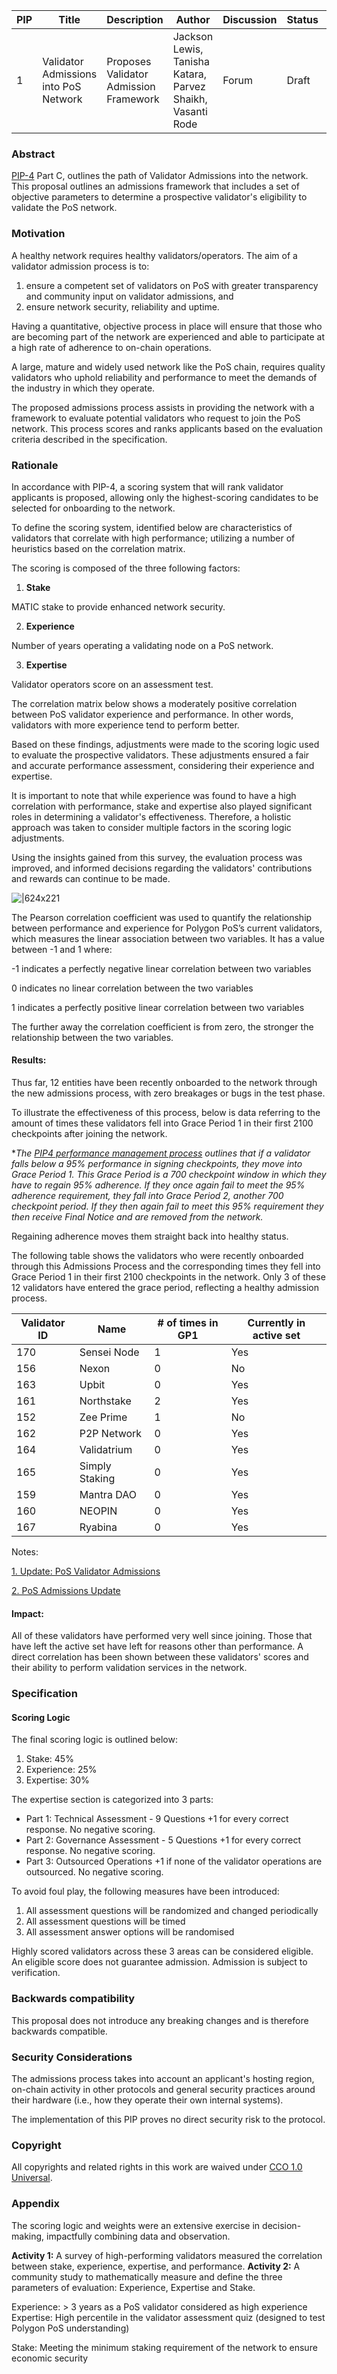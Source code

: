 | PIP               | Title                           | Description          | Author                        | Discussion | Status | Type                                     | Date                  |
|-------------------|---------------------------------|----------------------|-------------------------------|------------|--------|------------------------------------------|-----------------------|
| 1 | Validator Admissions into PoS Network  | Proposes Validator Admission Framework | Jackson Lewis, Tanisha Katara, Parvez Shaikh, Vasanti Rode | Forum  | Draft | Contracts | 2023-12-05

### Abstract

[PIP-4](https://forum.polygon.technology/t/pip-4-validator-performance-management/9956) Part C, outlines the path of Validator Admissions into the network. This proposal outlines an admissions framework that includes a set of objective parameters to determine a prospective validator's eligibility to validate the PoS network.

### Motivation

A healthy network requires healthy validators/operators. The aim of a validator admission process is to:
1) ensure a competent set of validators on PoS with greater transparency and community input on validator admissions, and
2) ensure network security, reliability and uptime.

Having a quantitative, objective process in place will ensure that those who are becoming part of the network are experienced and able to participate at a high rate of adherence to on-chain operations.

A large, mature and widely used network like the PoS chain, requires quality validators who uphold reliability and performance to meet the demands of the industry in which they operate.

The proposed admissions process assists in providing the network with a framework to evaluate potential validators who request to join the PoS network. This process scores and ranks applicants based on the evaluation criteria described in the specification.

### Rationale

In accordance with PIP-4, a scoring system that will rank validator applicants is proposed, allowing only the highest-scoring candidates to be selected for onboarding to the network.

To define the scoring system, identified below are characteristics of validators that correlate with high performance; utilizing a number of heuristics based on the correlation matrix.

The scoring is composed of the three following factors:

1. **Stake**

MATIC stake to provide enhanced network security.

2. **Experience**

Number of years operating a validating node on a PoS network.

3. **Expertise**

Validator operators score on an assessment test.

The correlation matrix below shows a moderately positive correlation between PoS validator experience and performance. In other words, validators with more experience tend to perform better.

Based on these findings, adjustments were made to the scoring logic used to evaluate the prospective validators. These adjustments ensured a fair and accurate performance assessment, considering their experience and expertise.

It is important to note that while experience was found to have a high correlation with performance, stake and expertise also played significant roles in determining a validator's effectiveness. Therefore, a holistic approach was taken to consider multiple factors in the scoring logic adjustments.

Using the insights gained from this survey, the evaluation process was improved, and informed decisions regarding the validators' contributions and rewards can continue to be made.

![|624x221](https://lh7-eu.googleusercontent.com/docsz/AD_4nXe40GRphZCkLCGLph7wiKkoaabo2gIT-w-xaxo-5kXBSJ9HADRjvp9QrSu6jTkBpftc0l3VDaSbotwAvzAYVd681RXHxzmP-3G1AcN1TjJ0UCN-egkcwbRyS5mM-4HXIBshjRnlOhzwE1I4UKg_IbVASctj?key=WpqSAzkRRGAd_g58htzluQ)

The Pearson correlation coefficient was used to quantify the relationship between performance and experience for Polygon PoS’s current validators, which measures the linear association between two variables. It has a value between -1 and 1 where:

-1 indicates a perfectly negative linear correlation between two variables

0 indicates no linear correlation between the two variables

1 indicates a perfectly positive linear correlation between two variables

The further away the correlation coefficient is from zero, the stronger the relationship between the two variables.

#### Results:

Thus far, 12 entities have been recently onboarded to the network through the new admissions process, with zero breakages or bugs in the test phase.

To illustrate the effectiveness of this process, below is data referring to the amount of times these validators fell into Grace Period 1 in their first 2100 checkpoints after joining the network.

**The [PIP4 performance management process](https://github.com/maticnetwork/Polygon-Improvement-Proposals/blob/main/PIPs/PIP-04.md) outlines that if a validator falls below a 95% performance in signing checkpoints, they move into Grace Period 1. This Grace Period is a 700 checkpoint window in which they have to regain 95% adherence. If they once again fail to meet the 95% adherence requirement, they fall into Grace Period 2, another 700 checkpoint period. If they then again fail to meet this 95% requirement they then receive Final Notice and are removed from the network.*

Regaining adherence moves them straight back into healthy status.

The following table shows the validators who were recently onboarded through this Admissions Process and the corresponding times they fell into Grace Period 1 in their first 2100 checkpoints in the network. Only 3 of these 12 validators have entered the grace period, reflecting a healthy admission process.

|Validator ID|Name|# of times in GP1|Currently in active set|
| --- | --- | --- | --- |
|170|Sensei Node|1|Yes|
|156|Nexon|0|No|
|163|Upbit|0|Yes|
|161|Northstake|2|Yes|
|152|Zee Prime|1|No|
|162|P2P Network|0|Yes|
|164|Validatrium|0|Yes|
|165|Simply Staking|0|Yes|
|159|Mantra DAO|0|Yes|
|160|NEOPIN|0|Yes|
|167|Ryabina|0|Yes|

Notes:

[1. Update: PoS Validator Admissions](https://forum.polygon.technology/t/update-pos-validator-admissions/12344)

[2. PoS Admissions Update](https://forum.polygon.technology/t/pos-admissions-update/11348)

#### Impact:

All of these validators have performed very well since joining. Those that have left the active set have left for reasons other than performance. A direct correlation has been shown between these validators' scores and their ability to perform validation services in the network.

### Specification

#### Scoring Logic

The final scoring logic is outlined below:

1. Stake: 45%
2. Experience: 25%
3. Expertise: 30%

The expertise section is categorized into 3 parts:

* Part 1: Technical Assessment - 9 Questions +1 for every correct response. No negative scoring.
* Part 2: Governance Assessment - 5 Questions +1 for every correct response. No negative scoring.
* Part 3: Outsourced Operations +1 if none of the validator operations are outsourced. No negative scoring.

To avoid foul play, the following measures have been introduced:

1. All assessment questions will be randomized and changed periodically
2. All assessment questions will be timed
3. All assessment answer options will be randomised

Highly scored validators across these 3 areas can be considered eligible. An eligible score does not guarantee admission. Admission is subject to verification.

### Backwards compatibility

This proposal does not introduce any breaking changes and is therefore backwards compatible.

### Security Considerations

The admissions process takes into account an applicant's hosting region, on-chain activity in other protocols and general security practices around their hardware (i.e., how they operate their own internal systems).

The implementation of this PIP proves no direct security risk to the protocol.

### Copyright

All copyrights and related rights in this work are waived under [CCO 1.0 Universal](https://creativecommons.org/publicdomain/zero/1.0/legalcode).

### Appendix

The scoring logic and weights were an extensive exercise in decision-making, impactfully combining data and observation.

**Activity 1:** A survey of high-performing validators measured the correlation between stake, experience, expertise, and performance.
**Activity 2:** A community study to mathematically measure and define the three parameters of evaluation: Experience, Expertise and Stake.

Experience: > 3 years as a PoS validator considered as high experience
Expertise: High percentile in the validator assessment quiz (designed to test Polygon PoS understanding)

Stake: Meeting the minimum staking requirement of the network to ensure economic security
